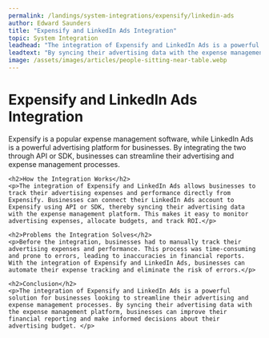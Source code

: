 ```yaml
---
permalink: /landings/system-integrations/expensify/linkedin-ads
author: Edward Saunders
title: "Expensify and LinkedIn Ads Integration"
topic: System Integration
leadhead: "The integration of Expensify and LinkedIn Ads is a powerful solution for businesses looking to streamline their advertising and expense management processes"
leadtext: "By syncing their advertising data with the expense management platform, businesses can improve their financial reporting and make informed decisions about their advertising budget."
image: /assets/images/articles/people-sitting-near-table.webp
---
```

<div class="arttext">	<h1>Expensify and LinkedIn Ads Integration</h1>
	<p>Expensify is a popular expense management software, while LinkedIn Ads is a powerful advertising platform for businesses. By integrating the two through API or SDK, businesses can streamline their advertising and expense management processes. </p>
	
	<h2>How the Integration Works</h2>
	<p>The integration of Expensify and LinkedIn Ads allows businesses to track their advertising expenses and performance directly from Expensify. Businesses can connect their LinkedIn Ads account to Expensify using API or SDK, thereby syncing their advertising data with the expense management platform. This makes it easy to monitor advertising expenses, allocate budgets, and track ROI.</p>
	
	<h2>Problems the Integration Solves</h2>
	<p>Before the integration, businesses had to manually track their advertising expenses and performance. This process was time-consuming and prone to errors, leading to inaccuracies in financial reports. With the integration of Expensify and LinkedIn Ads, businesses can automate their expense tracking and eliminate the risk of errors.</p>
	
	<h2>Conclusion</h2>
	<p>The integration of Expensify and LinkedIn Ads is a powerful solution for businesses looking to streamline their advertising and expense management processes. By syncing their advertising data with the expense management platform, businesses can improve their financial reporting and make informed decisions about their advertising budget. </p>
</div>